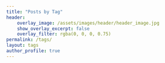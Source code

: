 ```yaml
---
title: "Posts by Tag"
header:
    overlay_image: /assets/images/header/header_image.jpg
    show_overlay_excerpt: false
    overlay_filter: rgba(0, 0, 0, 0.75)
permalink: /tags/
layout: tags
author_profile: true
---
```


